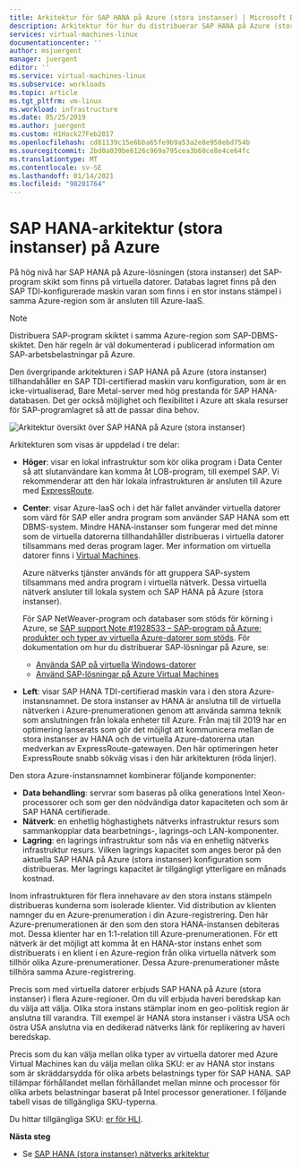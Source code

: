 ```yaml
---
title: Arkitektur för SAP HANA på Azure (stora instanser) | Microsoft Docs
description: Arkitektur för hur du distribuerar SAP HANA på Azure (stora instanser).
services: virtual-machines-linux
documentationcenter: ''
author: msjuergent
manager: juergent
editor: ''
ms.service: virtual-machines-linux
ms.subservice: workloads
ms.topic: article
ms.tgt_pltfrm: vm-linux
ms.workload: infrastructure
ms.date: 05/25/2019
ms.author: juergent
ms.custom: H1Hack27Feb2017
ms.openlocfilehash: cd81139c15e6bba65fe9b9a53a2e8e950ebd754b
ms.sourcegitcommit: 2bd0a039be8126c969a795cea3b60ce8e4ce64fc
ms.translationtype: MT
ms.contentlocale: sv-SE
ms.lasthandoff: 01/14/2021
ms.locfileid: "98201764"
---
```

# <a name="sap-hana-large-instances-architecture-on-azure"></a>SAP HANA-arkitektur (stora instanser) på Azure

På hög nivå har SAP HANA på Azure-lösningen (stora instanser) det SAP-program skikt som finns på virtuella datorer. Databas lagret finns på den SAP TDI-konfigurerade maskin varan som finns i en stor instans stämpel i samma Azure-region som är ansluten till Azure-IaaS.

> [!NOTE]
> Distribuera SAP-program skiktet i samma Azure-region som SAP-DBMS-skiktet. Den här regeln är väl dokumenterad i publicerad information om SAP-arbetsbelastningar på Azure. 

Den övergripande arkitekturen i SAP HANA på Azure (stora instanser) tillhandahåller en SAP TDI-certifierad maskin varu konfiguration, som är en icke-virtualiserad, Bare Metal-server med hög prestanda för SAP HANA-databasen. Det ger också möjlighet och flexibilitet i Azure att skala resurser för SAP-programlagret så att de passar dina behov.

![Arkitektur översikt över SAP HANA på Azure (stora instanser)](./media/hana-overview-architecture/image1-architecture.png)

Arkitekturen som visas är uppdelad i tre delar:

- **Höger**: visar en lokal infrastruktur som kör olika program i Data Center så att slutanvändare kan komma åt LOB-program, till exempel SAP. Vi rekommenderar att den här lokala infrastrukturen är ansluten till Azure med [ExpressRoute](https://azure.microsoft.com/services/expressroute/).

- **Center**: visar Azure-IaaS och i det här fallet använder virtuella datorer som värd för SAP eller andra program som använder SAP HANA som ett DBMS-system. Mindre HANA-instanser som fungerar med det minne som de virtuella datorerna tillhandahåller distribueras i virtuella datorer tillsammans med deras program lager. Mer information om virtuella datorer finns i [Virtual Machines](https://azure.microsoft.com/services/virtual-machines/).

   Azure nätverks tjänster används för att gruppera SAP-system tillsammans med andra program i virtuella nätverk. Dessa virtuella nätverk ansluter till lokala system och SAP HANA på Azure (stora instanser).

   För SAP NetWeaver-program och databaser som stöds för körning i Azure, se [SAP support Note #1928533 – SAP-program på Azure: produkter och typer av virtuella Azure-datorer som stöds](https://launchpad.support.sap.com/#/notes/1928533). För dokumentation om hur du distribuerar SAP-lösningar på Azure, se:

  -  [Använda SAP på virtuella Windows-datorer](./get-started.md?toc=/azure/virtual-machines/linux/toc.json)
  -  [Använd SAP-lösningar på Azure Virtual Machines](get-started.md)

- **Left**: visar SAP HANA TDI-certifierad maskin vara i den stora Azure-instansnamnet. De stora instanser av HANA är anslutna till de virtuella nätverken i Azure-prenumerationen genom att använda samma teknik som anslutningen från lokala enheter till Azure. Från maj till 2019 har en optimering lanserats som gör det möjligt att kommunicera mellan de stora instanser av HANA och de virtuella Azure-datorerna utan medverkan av ExpressRoute-gatewayen. Den här optimeringen heter ExpressRoute snabb sökväg visas i den här arkitekturen (röda linjer). 

Den stora Azure-instansnamnet kombinerar följande komponenter:

- **Data behandling**: servrar som baseras på olika generations Intel Xeon-processorer och som ger den nödvändiga dator kapaciteten och som är SAP HANA certifierade.
- **Nätverk**: en enhetlig höghastighets nätverks infrastruktur resurs som sammankopplar data bearbetnings-, lagrings-och LAN-komponenter.
- **Lagring**: en lagrings infrastruktur som nås via en enhetlig nätverks infrastruktur resurs. Vilken lagrings kapacitet som anges beror på den aktuella SAP HANA på Azure (stora instanser) konfiguration som distribueras. Mer lagrings kapacitet är tillgängligt ytterligare en månads kostnad.

Inom infrastrukturen för flera innehavare av den stora instans stämpeln distribueras kunderna som isolerade klienter. Vid distribution av klienten namnger du en Azure-prenumeration i din Azure-registrering. Den här Azure-prenumerationen är den som den stora HANA-instansen debiteras mot. Dessa klienter har en 1:1-relation till Azure-prenumerationen. För ett nätverk är det möjligt att komma åt en HANA-stor instans enhet som distribuerats i en klient i en Azure-region från olika virtuella nätverk som tillhör olika Azure-prenumerationer. Dessa Azure-prenumerationer måste tillhöra samma Azure-registrering. 

Precis som med virtuella datorer erbjuds SAP HANA på Azure (stora instanser) i flera Azure-regioner. Om du vill erbjuda haveri beredskap kan du välja att välja. Olika stora instans stämplar inom en geo-politisk region är anslutna till varandra. Till exempel är HANA stora instanser i västra USA och östra USA anslutna via en dedikerad nätverks länk för replikering av haveri beredskap. 

Precis som du kan välja mellan olika typer av virtuella datorer med Azure Virtual Machines kan du välja mellan olika SKU: er av HANA stor instans som är skräddarsydda för olika arbets belastnings typer för SAP HANA. SAP tillämpar förhållandet mellan förhållandet mellan minne och processor för olika arbets belastningar baserat på Intel processor generationer. I följande tabell visas de tillgängliga SKU-typerna.

Du hittar tillgängliga SKU: [er för HLI](hana-available-skus.md).

**Nästa steg**
- Se [SAP HANA (stora instanser) nätverks arkitektur](hana-network-architecture.md)
